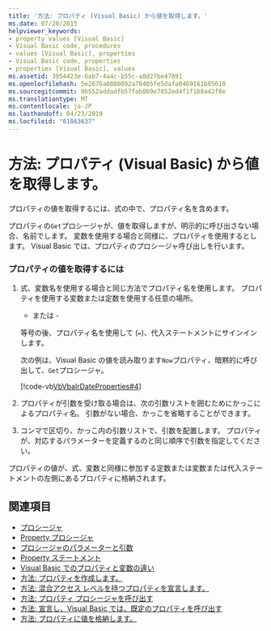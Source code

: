 ```yaml
---
title: '方法: プロパティ (Visual Basic) から値を取得します。'
ms.date: 07/20/2015
helpviewer_keywords:
- property values [Visual Basic]
- Visual Basic code, procedures
- values [Visual Basic], properties
- Visual Basic code, properties
- properties [Visual Basic], values
ms.assetid: 3954423e-6ab7-4a4c-b55c-a8d27be47891
ms.openlocfilehash: 5e2676a0880092a78405fe5dafa0469161b85610
ms.sourcegitcommit: 9b552addadfb57fab0b9e7852ed4f1f1b8a42f8e
ms.translationtype: MT
ms.contentlocale: ja-JP
ms.lasthandoff: 04/23/2019
ms.locfileid: "61863637"
---
```

# <a name="how-to-get-a-value-from-a-property-visual-basic"></a>方法: プロパティ (Visual Basic) から値を取得します。
プロパティの値を取得するには、式の中で、プロパティ名を含めます。  
  
 プロパティの`Get`プロシージャが、値を取得しますが、明示的に呼び出さない場合、名前でします。 変数を使用する場合と同様に、プロパティを使用するとします。 Visual Basic では、プロパティのプロシージャ呼び出しを行います。  
  
### <a name="to-retrieve-a-value-from-a-property"></a>プロパティの値を取得するには  
  
1. 式、変数名を使用する場合と同じ方法でプロパティ名を使用します。 プロパティを使用する変数または定数を使用する任意の場所。  
  
     - または -  
  
     等号の後、プロパティ名を使用して (`=`)、代入ステートメントにサインインします。  
  
     次の例は、Visual Basic の値を読み取ります`Now`プロパティ、暗黙的に呼び出して、`Get`プロシージャ。  
  
     [!code-vb[VbVbalrDateProperties#4](~/samples/snippets/visualbasic/VS_Snippets_VBCSharp/VbVbalrDateProperties/VB/Module1.vb#4)]  
  
2. プロパティが引数を受け取る場合は、次の引数リストを囲むためにかっこによるプロパティ名。 引数がない場合、かっこを省略することができます。  
  
3. コンマで区切り、かっこ内の引数リストで、引数を配置します。 プロパティが、対応するパラメーターを定義するのと同じ順序で引数を指定してください。  
  
 プロパティの値が、式、変数と同様に参加する定数または変数または代入ステートメントの左側にあるプロパティに格納されます。  
  
## <a name="see-also"></a>関連項目

- [プロシージャ](./index.md)
- [Property プロシージャ](./property-procedures.md)
- [プロシージャのパラメーターと引数](./procedure-parameters-and-arguments.md)
- [Property ステートメント](../../../../visual-basic/language-reference/statements/property-statement.md)
- [Visual Basic でのプロパティと変数の違い](./differences-between-properties-and-variables.md)
- [方法: プロパティを作成します。](./how-to-create-a-property.md)
- [方法: 混合アクセス レベルを持つプロパティを宣言します。](./how-to-declare-a-property-with-mixed-access-levels.md)
- [方法: プロパティ プロシージャを呼び出す](./how-to-call-a-property-procedure.md)
- [方法: 宣言し、Visual Basic では、既定のプロパティを呼び出す](./how-to-declare-and-call-a-default-property.md)
- [方法: プロパティに値を格納します。](./how-to-put-a-value-in-a-property.md)
